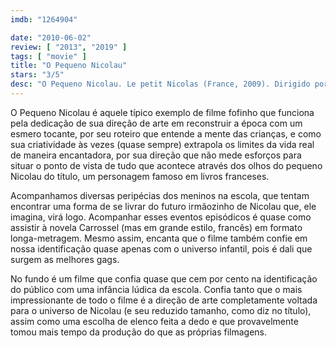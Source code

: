 ```yaml
---
imdb: "1264904"

date: "2010-06-02"
review: [ "2013", "2019" ]
tags: [ "movie" ]
title: "O Pequeno Nicolau"
stars: "3/5"
desc: "O Pequeno Nicolau. Le petit Nicolas (France, 2009). Dirigido por Laurent Tirard. Escrito por Laurent Tirard, Grégoire Vigneron, Laurent Tirard, Grégoire Vigneron, Alain Chabat, René Goscinny, Jean-Jacques Sempé. Com Maxime Godart, Valérie Lemercier, Kad Merad, Sandrine Kiberlain, François-Xavier Demaison, Michel Duchaussoy, Daniel Prévost, Michel Galabru, Anémone."
---
```

O Pequeno Nicolau é aquele típico exemplo de filme fofinho que funciona pela dedicação de sua direção de arte em reconstruir a época com um esmero tocante, por seu roteiro que entende a mente das crianças, e como sua criatividade às vezes (quase sempre) extrapola os limites da vida real de maneira encantadora, por sua direção que não mede esforços para situar o ponto de vista de tudo que acontece através dos olhos do pequeno Nicolau do título, um personagem famoso em livros franceses.

Acompanhamos diversas peripécias dos meninos na escola, que tentam encontrar uma forma de se livrar do futuro irmãozinho de Nicolau que, ele imagina, virá logo. Acompanhar esses eventos episódicos é quase como assistir à novela Carrossel (mas em grande estilo, francês) em formato longa-metragem. Mesmo assim, encanta que o filme também confie em nossa identificação quase apenas com o universo infantil, pois é dali que surgem as melhores gags.

No fundo é um filme que confia quase que cem por cento na identificação do público com uma infância lúdica da escola. Confia tanto que o mais impressionante de todo o filme é a direção de arte completamente voltada para o universo de Nicolau (e seu reduzido tamanho, como diz no título), assim como uma escolha de elenco feita a dedo e que provavelmente tomou mais tempo da produção do que as próprias filmagens.
